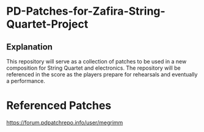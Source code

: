 # PD-Patches-for-Zafira-String-Quartet-Project

## Explanation

This repository will serve as a collection of patches to be used in a new composition for String Quartet and electronics. The repository will be referenced in the score as the players prepare for rehearsals and eventually a performance.

# Referenced Patches
https://forum.pdpatchrepo.info/user/megrimm
